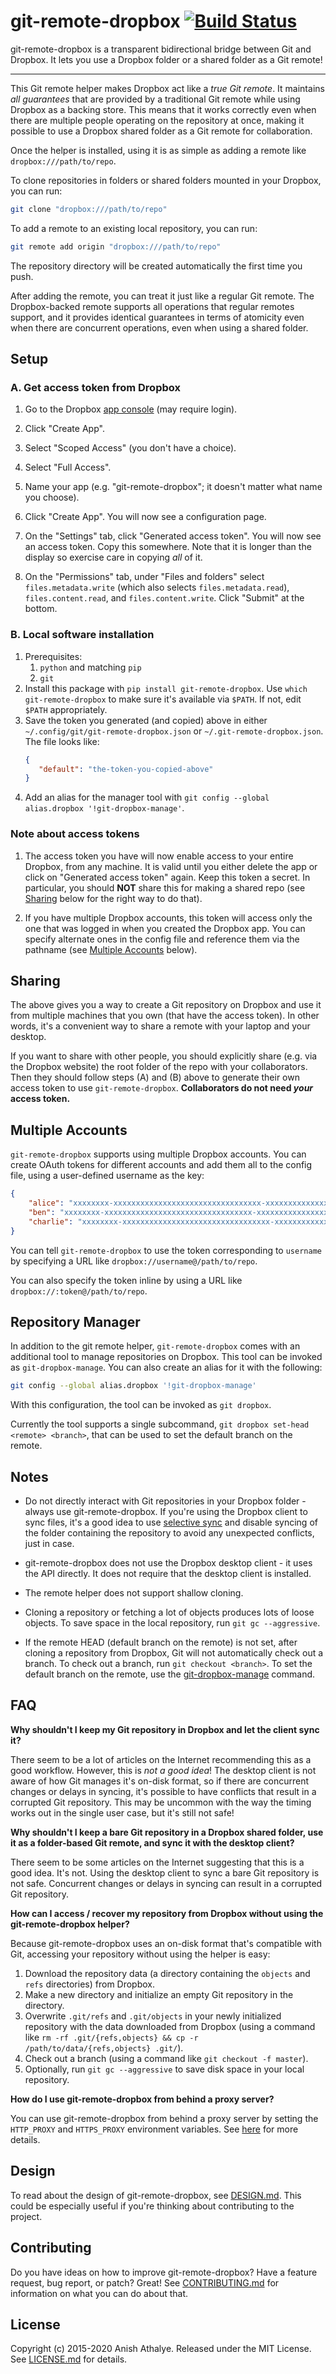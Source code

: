 # git-remote-dropbox [![Build Status](https://github.com/anishathalye/git-remote-dropbox/workflows/CI/badge.svg)](https://github.com/anishathalye/git-remote-dropbox/actions?query=workflow%3ACI)

git-remote-dropbox is a transparent bidirectional bridge between Git and
Dropbox. It lets you use a Dropbox folder or a shared folder as a Git remote!

---

This Git remote helper makes Dropbox act like a _true Git remote_. It maintains
_all guarantees_ that are provided by a traditional Git remote while using
Dropbox as a backing store. This means that it works correctly even when there
are multiple people operating on the repository at once, making it possible to
use a Dropbox shared folder as a Git remote for collaboration.

Once the helper is installed, using it is as simple as adding a remote like
`dropbox:///path/to/repo`.

To clone repositories in folders or shared folders mounted in your Dropbox, you
can run:

```bash
git clone "dropbox:///path/to/repo"
```

To add a remote to an existing local repository, you can run:

```bash
git remote add origin "dropbox:///path/to/repo"
```

The repository directory will be created automatically the first time you push.

After adding the remote, you can treat it just like a regular Git remote. The
Dropbox-backed remote supports all operations that regular remotes support, and
it provides identical guarantees in terms of atomicity even when there are
concurrent operations, even when using a shared folder.

## Setup

### A. Get access token from Dropbox

1. Go to the Dropbox [app console](https://www.dropbox.com/developers/apps) (may require login).

2. Click "Create App".

3. Select "Scoped Access" (you don't have a choice).

4. Select "Full Access".

5. Name your app (e.g. "git-remote-dropbox"; it doesn't matter what name you choose).

6. Click "Create App".  You will now see a configuration page.

7. On the "Settings" tab, click "Generated access token". You will now see an access token.  Copy this somewhere. Note that it is longer than the display so exercise care in copying _all_ of it.

8. On the "Permissions" tab, under "Files and folders" select `files.metadata.write` (which also selects `files.metadata.read`), `files.content.read`, and `files.content.write`. Click "Submit" at the bottom.

### B. Local software installation

1. Prerequisites:
   1. `python` and matching `pip`
   2. `git`
2. Install this package with `pip install git-remote-dropbox`.  Use `which git-remote-dropbox` to make sure it's available via `$PATH`. If not, edit `$PATH` appropriately.
3. Save the token you generated (and copied) above in either `~/.config/git/git-remote-dropbox.json` or `~/.git-remote-dropbox.json`. The file looks like:
   ```json
   {
      "default": "the-token-you-copied-above"
   }
   ```
4. Add an alias for the manager tool with `git config --global alias.dropbox '!git-dropbox-manage'`.

### __Note about access tokens__

1. The access token you have will now enable access to your entire Dropbox, from any machine. It is valid until you either delete the app or click on "Generated access token" again. Keep this token a secret. In particular, you should **NOT** share this for making a shared repo (see [Sharing](#sharing) below for the right way to do that).

2. If you have multiple Dropbox accounts, this token will access only the one that was logged in when you created the Dropbox app.  You can specify alternate ones in the config file and reference them via the pathname (see [Multiple Accounts](#multiple-accounts) below).

## Sharing

The above gives you a way to create a Git repository on Dropbox and use it from multiple machines that you own (that have the access token). In other words, it's a convenient way to share a remote with your laptop and your desktop.

If you want to share with other people, you should explicitly share (e.g. via the Dropbox website) the root folder of the repo with your collaborators. Then they should follow steps (A) and (B) above to generate their own access token to use `git-remote-dropbox`. **Collaborators do not need _your_ access token.**

## Multiple Accounts

`git-remote-dropbox` supports using multiple Dropbox accounts. You can create
OAuth tokens for different accounts and add them all to the config file, using
a user-defined username as the key:

```json
{
    "alice": "xxxxxxxx-xxxxxxxxxxxxxxxxxxxxxxxxxxxxxxxxx-xxxxxxxxxxxxxxxxxxxxx",
    "ben": "xxxxxxxx-xxxxxxxxxxxxxxxxxxxxxxxxxxxxxxxxx-xxxxxxxxxxxxxxxxxxxxx",
    "charlie": "xxxxxxxx-xxxxxxxxxxxxxxxxxxxxxxxxxxxxxxxxx-xxxxxxxxxxxxxxxxxxxxx"
}
```

You can tell `git-remote-dropbox` to use the token corresponding to `username` by
specifying a URL like `dropbox://username@/path/to/repo`.

You can also specify the token inline by using a URL like
`dropbox://:token@/path/to/repo`.

## Repository Manager

In addition to the git remote helper, `git-remote-dropbox` comes with an
additional tool to manage repositories on Dropbox. This tool can be invoked as
`git-dropbox-manage`. You can also create an alias for it with the following:

```bash
git config --global alias.dropbox '!git-dropbox-manage'
```

With this configuration, the tool can be invoked as `git dropbox`.

Currently the tool supports a single subcommand, `git dropbox set-head <remote>
<branch>`, that can be used to set the default branch on the remote.

## Notes

- Do not directly interact with Git repositories in your Dropbox folder -always
  use git-remote-dropbox. If you're using the Dropbox client to sync files,
  it's a good idea to use [selective
  sync](https://help.dropbox.com/installs-integrations/sync-uploads/selective-sync-overview)
  and disable syncing of the folder containing the repository to avoid any
  unexpected conflicts, just in case.

- git-remote-dropbox does not use the Dropbox desktop client - it uses the API
  directly. It does not require that the desktop client is installed.

- The remote helper does not support shallow cloning.

- Cloning a repository or fetching a lot of objects produces lots of loose
  objects. To save space in the local repository, run `git gc --aggressive`.

- If the remote HEAD (default branch on the remote) is not set, after cloning a
  repository from Dropbox, Git will not automatically check out a branch. To
  check out a branch, run `git checkout <branch>`. To set the default branch on
  the remote, use the [git-dropbox-manage](#repository-manager) command.

## FAQ

**Why shouldn't I keep my Git repository in Dropbox and let the client sync
it?**

There seem to be a lot of articles on the Internet recommending this as a good
workflow. However, this is *not a good idea*! The desktop client is not aware
of how Git manages it's on-disk format, so if there are concurrent changes or
delays in syncing, it's possible to have conflicts that result in a corrupted
Git repository. This may be uncommon with the way the timing works out in the
single user case, but it's still not safe!

**Why shouldn't I keep a bare Git repository in a Dropbox shared folder, use it
as a folder-based Git remote, and sync it with the desktop client?**

There seem to be some articles on the Internet suggesting that this is a good
idea. It's not. Using the desktop client to sync a bare Git repository is not
safe. Concurrent changes or delays in syncing can result in a corrupted Git
repository.

**How can I access / recover my repository from Dropbox without using the
git-remote-dropbox helper?**

Because git-remote-dropbox uses an on-disk format that's compatible with Git,
accessing your repository without using the helper is easy:

1. Download the repository data (a directory containing the `objects` and
   `refs` directories) from Dropbox.
2. Make a new directory and initialize an empty Git repository in the
   directory.
3. Overwrite `.git/refs` and `.git/objects` in your newly initialized
   repository with the data downloaded from Dropbox (using a command like `rm
   -rf .git/{refs,objects} && cp -r /path/to/data/{refs,objects} .git/`).
4. Check out a branch (using a command like `git checkout -f master`).
5. Optionally, run `git gc --aggressive` to save disk space in your local
   repository.

**How do I use git-remote-dropbox from behind a proxy server?**

You can use git-remote-dropbox from behind a proxy server by setting the
`HTTP_PROXY` and `HTTPS_PROXY` environment variables. See
[here](http://docs.python-requests.org/en/latest/user/advanced/#proxies) for
more details.

## Design

To read about the design of git-remote-dropbox, see [DESIGN.md](DESIGN.md).
This could be especially useful if you're thinking about contributing to the
project.

## Contributing

Do you have ideas on how to improve git-remote-dropbox? Have a feature request,
bug report, or patch? Great! See [CONTRIBUTING.md](CONTRIBUTING.md) for
information on what you can do about that.

## License

Copyright (c) 2015-2020 Anish Athalye. Released under the MIT License. See
[LICENSE.md](LICENSE.md) for details.
